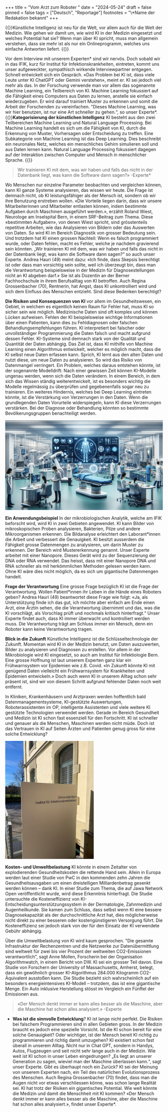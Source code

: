 +++
title = "Vom Arzt zum Roboter "
date = "2024-05-24"
draft = false
pinned = false
tags = ["Deutsch", "Reportage"]
footnotes = "\\*Name der Redakation bekannt"
+++
![]()

{{<lead>}}Künstliche Intelligenz ist neu für die Welt, vor allem auch für die Welt der Medizin. Wie gehen wir damit um, wie wird KI in der Medizin eingesetzt und welches Potential hat sie? Wenn man über KI spricht, muss man allgemein verstehen, dass sie mehr ist als nur ein Onlineprogramm, welches uns einfache Antworten liefert. {{</lead>}}

Vor dem Interview mit unserem Experten\* sind wir nervös. Doch sobald wir in das IFIK, kurz für Institut für Infektionskrankheiten, eintreten, kommt uns unser aufgeweckter, sympathisch wirkende Interviewpartner entgegen. Schnell entwickelt sich ein Gespräch. «Das Problem bei KI ist, dass viele Leute unter KI ChatGPT oder Gemini verstehen», meint er. KI sei jedoch viel mehr als das. In der Forschung verwende man vor allem das sogenannte Machine Learning, ein Teilbereich von KI. Machine Learning fokussiert auf die Fähigkeit eines Computers aus Daten zu lernen, anstelle sie einfach wiederzugeben. Er wird darauf trainiert Muster zu erkennen und somit die Arbeit der Forschenden zu vereinfachen. "Dieses Machine Learning, was wir hier benutzen, ist nur eine Art schneller zu gehen.“, so unser Experte\*.
{{<box>}}**Kategorisierung der künstlichen Intelligenz** KI besteht aus den zwei Teilbereichen Machine Learning und Natural Language Processing. Bei Machine Learning handelt es sich um die Fähigkeit von KI, durch die Erkennung von Muster, Vorhersagen oder Entscheidung zu treffen. Eine Subkategorie von Machine Learning ist das Deep Learning. Dies beschreibt ein neuronales Netz, welches ein menschliches Gehirn simulieren soll und aus Daten lernen kann. Natural Language Processing fokussiert dagegen auf der Interaktion zwischen Computer und Mensch in menschlicher Sprache. {{</box>}}

> Wir trainieren KI mit dem, was wir haben und falls das nicht in der Datenbank liegt, was kann die Software dann sagen?» -Experte*

Wo Menschen nur einzelne Parameter beobachten und vergleichen können, kann KI ganze Systeme analysieren, das wissen wir heute. Die Frage ist demnach nicht, ob KI leistungsfähiger als der Mensch ist, sondern ob wir ihre Benutzung erstreben wollen. 
«Die Vorteile liegen darin, dass wir unsere Mitarbeiterinnen und Mitarbeiter entlasten können, indem bestimmte Aufgaben durch Maschinen ausgeführt werden.», erzählt Roland Wiest, Neurologe am Inselspital Bern, in einem SRF-Beitrag zum Thema. Diese «bestimmten Aufgaben», von denen Wiest spricht, sind grösstenteils repetitive Arbeiten, wie das Analysieren von Bildern oder das Auswerten von Daten. So wird KI im Bereich Diagnostik von grosser Bedeutung sein. Und trotzdem hat KI einen grossen Nachteil: Wenn es falsch programmiert wurde, oder Daten fehlen, macht es Fehler, welche je nachdem gravierend sein könnten. „Wir trainieren KI mit dem, was wir haben und falls das nicht in der Datenbank liegt, was kann die Software dann sagen?“ so auch unser Experte.
Andrea Hauri (49) meint dazu: «Ich finde, dass Skepsis berechtigt ist oder dass man vorsichtig sein sollte, weil ich überzeugt bin, dass man die Verantwortung beispielsweise in der Medizin für Diagnosestellungen nicht an KI abgeben darf.» Sie ist als Dozentin an der Berner Fachhochschule in ihrem Berufsalltag von KI betroffen. Auch Regina Grossenbacher (70), Rentnerin, hat Angst, dass KI unkontrolliert wird und sich dem Einfluss des Menschen entzieht. Sind diese Bedenken berechtigt? 

**Die Risiken und Konsequenzen von KI** vor allem im Gesundheitswesen, ein Gebiet, in welchem es eigentlich keinen Raum für Fehler hat, muss KI so sicher sein wie möglich. Medizinische Daten sind oft komplex und können Lücken aufweisen. Fehlen der KI beispielsweise wichtige Informationen über einen Patienten, kann dies zu Fehldiagnosen oder falschen Behandlungsempfehlungen führen. KI interpretiert bei falscher oder unvollständiger Programmierung die Daten falsch und macht aufgrund dessen Fehler. KI-Systeme sind demnach stark von der Qualität und Quantität der Daten abhängig. Das Ziel ist, dass KI mithilfe von Machine Learning einen Algorithmus entwickelt, welcher es möglich macht, dass die KI selbst neue Daten erfassen kann. Sprich, KI lernt aus den alten Daten und nutzt diese, um neue Daten zu analysieren. So wird das Risiko von Datenmangel verringert. Ein Problem, welches daraus entstehen könnte, ist der sogenannte Modelldrift: Nach einer gewissen Zeit können KI-Modelle ungenau werden, wenn sich die Daten verändern. In einem Bereich, in dem sich das Wissen ständig weiterentwickelt, ist es besonders wichtig die Modelle regelmässig zu überprüfen und gegebenenfalls sogar neu zu trainieren. Ein weiteres Hindernis, welches bei Deep Learning eintreten könnte, ist die Verstärkung von Verzerrungen in den Daten. Wenn die grundlegenden Daten Vorurteile widerspiegeln, kann KI diese Verzerrungen verstärken. Bei der Diagnose oder Behandlung könnten so bestimmte Bevölkerungsgruppen benachteiligt werden.

![Abb. 2: KI generiertes Bild auf welchem man die potenzielle Zukunft sehen kann. (Quelle: ChatGPT4)](bild-ki-2.0.png)

**Ein Anwendungsbeispiel** In der mikrobiologischen Analytik, welche am IFIK beforscht wird, wird KI in zwei Gebieten angewendet. KI kann Bilder von mikroskopischen Proben analysieren, Bakterien, Pilze und andere Mikroorganismen erkennen. Die Bildanalyse erleichtert den Laborant*innen die Arbeit und verbessert die Genauigkeit. KI besitzt ausserdem die Fähigkeit grosse Datenmengen zu analysieren, um darin Muster zu erkennen. Der Bereich wird Mustererkennung genannt. Unser Experte arbeitet mit einer Nanopore. Dieses Gerät wird zu der Sequenzierung der DNA oder RNA verwendet. Das heisst, dass mit einer Nanopore DNA und RNA schneller als mit herkömmlichen Methoden gelesen werden kann. Ohne KI wäre dies nicht möglich, da es sich um gigantische Datenmengen handelt.

**Frage der Verantwortung** Eine grosse Frage bezüglich KI ist die Frage der Verantwortung. Wollen Patient*innen ihr Leben in die Hände eines Roboters geben? Andrea Hauri (49) beantwortet diese Frage wie folgt: «Ja, als Unterstützung finde ich das gut, ich möchte aber einfach am Ende einen Arzt, eine Ärztin sehen, die die Verantwortung übernimmt und das, was die KI vorschlägt, als Vorschlag prüft und nochmals kritisch hinterfragt.“ Unser Experte findet auch, dass KI immer überwacht und kontrolliert werden muss. Die Verantwortung trägt am Schluss immer ein Mensch, denn ein Roboter kann keine Verantwortung tragen.

**Blick in die Zukunft** Künstliche Intelligenz ist die Schlüsseltechnologie der Zukunft. Momentan wird KI in der Medizin benutzt, um Daten auszuwerten, Bilder zu analysieren und Diagnosen zu erstellen. Vor allem in der Mikrobiologie wird KI eingesetzt, so auch am Institut für Infektiologie Bern. Eine grosse Hoffnung ist laut unserem Experten ganz klar ein Frühwarnsystem vor Epidemien wie z.B. Covid. «In Zukunft könnte KI mit genügend Daten vielleicht ein Frühwarnsystem für Krankheiten und Epidemien entwickeln.» Doch auch wenn KI in unserem Alltag schon sehr präsent ist, sind wir von diesem Schritt aufgrund fehlender Daten noch weit entfernt. 

In Kliniken, Krankenhäusern und Arztpraxen werden hoffentlich bald Datenmanagementsysteme, KI-gestützte Auswertungen, Roboterassistenten im OP, intelligente Assistenten und viele weitere KI gestützte Technologien verwendet werden. Gerade im Bereich Gesundheit und Medizin ist KI schon fast essenziell für den Fortschritt. KI ist schneller und genauer als die Menschen, Maschinen werden nicht müde. Doch ist das Vertrauen in KI auf Seiten Ärzten und Patienten genug gross für eine solche Entwicklung?

![Institut für Infektionskrankheiten Bern (Quelle:  Mia Grossenbacher, 22.03.2024)](bild-ifk.png)

**Kosten- und Umweltbelastung** KI könnte in einem Zeitalter von explodierenden Gesundheitskosten die rettende Hand sein. Allein in Europa werden laut einer Studie von PwC in den kommenden zehn Jahren die Gesundheitsausgaben um einen dreistelligen Milliardenbetrag gesenkt werden können – dank KI. In einer Studie zum Thema, die auf Jawa Network Open veröffentlicht wurde, wird diese Erkenntnis hinterfragt. Die Studie untersuchte die Kosteneffizienz von KI-Entscheidungsunterstützungssystem in der Dermatologie, Zahnmedizin und Augenheilkunde. Sie kamen zum Schluss, dass selbst wenn KI eine bessere Diagnosekapazität als der durchschnittliche Arzt hat, dies möglicherweise nicht direkt zu einer besseren oder kostengünstigeren Versorgung führt. Die Kosteneffizienz sei jedoch stark von der für den Einsatz der KI verwendete Gebühr abhängig. 

Über die Umweltbelastung von KI wird kaum gesprochen. "Die gesamte Infrastruktur der Rechenzentren und die Netzwerke zur Datenübermittlung sind weltweit für zwei bis vier Prozent der weltweiten CO2-Emissionen verantwortlich", sagt Anne Mollen, Forscherin bei der Organisation Algorithmwatch, in einem Bericht von DW. KI sei ein grosser Teil davon. Eine Studie von Forschern der University of Massachusetts, Amherst, belegt, dass ein gewöhnlich grosser KI-Algorithmus 284.000 Kilogramm CO2-Äquivalent ausstoßen kann. Die Studie bezieht sich wahrscheinlich auf ein besonders energieintensives KI-Modell – trotzdem, das ist eine gigantische Menge. Ein Auto inklusive Herstellung stösst im Vergleich ein Fünftel der Emissionen aus.

> «Der Mensch denkt immer er kann alles besser als die Maschine, aber die Maschine hat schon alles analysiert.» -Experte

* **Was ist die sinnvolle Entwicklung**? KI ist lange nicht perfekt. Die Risiken bei falschem Programmieren sind in allen Gebieten gross. In der Medizin braucht es jedoch eine spezielle Vorsicht. Ist die KI schon bereit für eine solche Genauigkeit? Oder wichtiger, ist der Mensch bereit KI richtig zu programmieren und richtig damit umzugehen? KI existiert schon fast überall in unserem Alltag. Nicht nur in Chat GPT, sondern in Handys, Autos, Flugzeugen und seit nicht sehr lange auch in der Medizin. Wie weit ist KI schon in unser Leben eingedrungen? „Es liegt an unserer Generation zu sagen, wieviel man der Maschine überlassen kann.“, sagt unser Experte. Gibt es überhaupt noch ein Zurück? KI sei der Meinung von unserem Experten nach, ein Teil des natürlichen Evolutionsprozess des Menschen. Auch Regina Grossenbacher (70) findet, dass man die Augen nicht vor etwas verschliessen könne, was schon lange Realität sei. 
  KI hat trotz der Risiken ein gigantisches Potential. Wie weit könnte die Medizin und damit die Menschheit mit KI kommen? «Der Mensch denkt immer er kann alles besser als die Maschine, aber die Maschine hat schon alles analysiert.», findet unser Experte*.